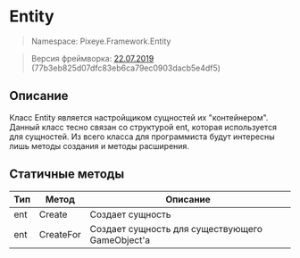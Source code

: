 # Entity
> Namespace: Pixeye.Framework.Entity <br>

> Версия фреймворка: [22.07.2019](https://github.com/dimmpixeye/ecs/tree/77b3eb825d07dfc83eb6ca79ec0903dacb5e4df5)  (77b3eb825d07dfc83eb6ca79ec0903dacb5e4df5)

## Описание
Класс Entity является настройщиком сущностей их "контейнером". Данный класс тесно связан со структурой ent, которая используется для сущностей. Из всего класса для программиста будут интересны лишь методы создания и методы расширения.

## Статичные методы
| Тип          | Метод       | Описание  |
| ------------ |------------ | -----|
| ent          | Create      | Создает сущность |
| ent          | CreateFor      | Создает сущность для существующего GameObject'a|

